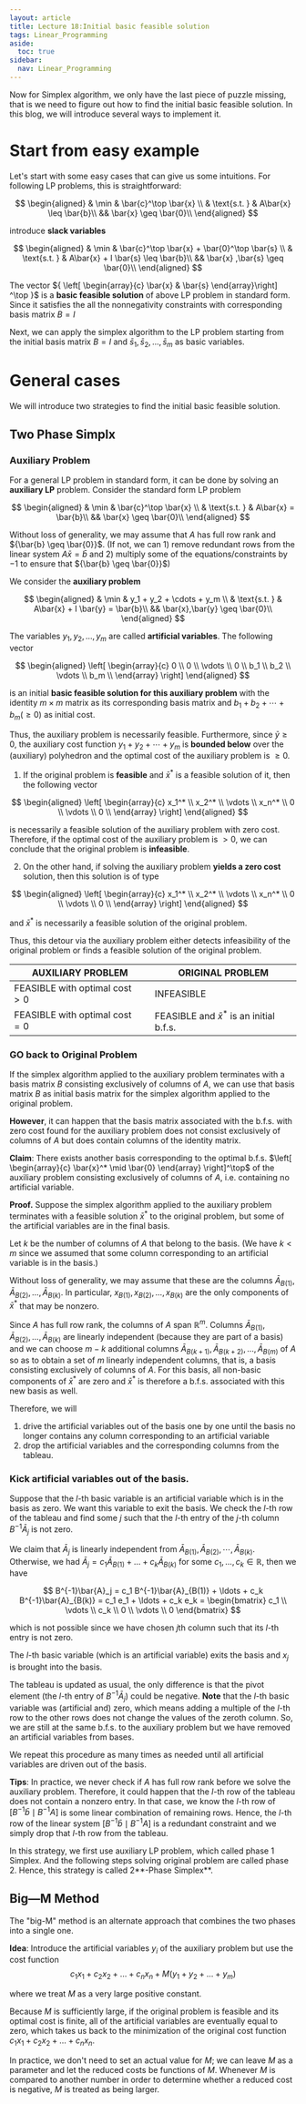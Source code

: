 ```yaml
---
layout: article
title: Lecture 18:Initial basic feasible solution
tags: Linear_Programming
aside:
  toc: true
sidebar:
  nav: Linear_Programming
---
```


Now for Simplex algorithm, we only have the last piece of puzzle missing, that is we need to figure out how to find the initial basic feasible solution. In this blog, we will introduce several ways to implement it. 

<!--more-->

# Start from easy example

Let's start with some easy cases that can give us some intuitions.  For following LP problems, this is straightforward:

$$
\begin{aligned}
& \min & \bar{c}^\top \bar{x} \\
& \text{s.t. } & A\bar{x} \leq \bar{b}\\
&& \bar{x} \geq \bar{0}\\
\end{aligned}
$$

introduce **slack variables**

$$
\begin{aligned}
& \min & \bar{c}^\top \bar{x} + \bar{0}^\top \bar{s} \\
& \text{s.t. } & A\bar{x} + I \bar{s} \leq \bar{b}\\
&& \bar{x} ,\bar{s} \geq \bar{0}\\
\end{aligned}
$$

The vector ${ \left[ \begin{array}{c} \bar{x} & \bar{s} \end{array}\right] ^\top }$ is a **basic feasible solution** of above LP problem in standard form.  Since it satisfies the all the nonnegativity constraints with corresponding basis matrix ${B = I}$

Next, we can apply the simplex algorithm to the LP problem starting from the initial basis matrix ${B = I}$ and ${\bar{s}_1, \bar{s}_2, ..., \bar{s}_m}$ as basic variables.

# General cases

We will introduce two strategies to find the initial basic feasible solution.

## Two Phase Simplx

### Auxiliary Problem

For a general LP problem in standard form, it can be done by solving an **auxiliary LP** problem. Consider the standard form LP problem

$$
\begin{aligned}
& \min & \bar{c}^\top \bar{x} \\
& \text{s.t. } & A\bar{x} = \bar{b}\\
&& \bar{x} \geq \bar{0}\\
\end{aligned}
$$

Without loss of generality, we may assume that ${A}$ has full row rank and ${\bar{b} \geq \bar{0}}$. (If not, we can 1) remove redundant rows from the linear system ${A\bar{x} = \bar{b}}$ and 2) multiply some of the equations/constraints by $-1$ to ensure that ${\bar{b} \geq \bar{0}}$)

We consider the **auxiliary problem**

$$
\begin{aligned}
& \min & y_1 + y_2 + \cdots + y_m \\
& \text{s.t. } & A\bar{x} + I \bar{y} = \bar{b}\\
&& \bar{x},\bar{y} \geq \bar{0}\\
\end{aligned}
$$

The variables $y_1, y_2, \ldots, y_m$ are called **artificial variables**. The  following vector

$$
\begin{aligned}
\left[ \begin{array}{c}
0 \\
0 \\
\vdots \\
0 \\
b_1 \\
b_2 \\
\vdots \\
b_m \\
\end{array} \right]
\end{aligned}
$$

is an initial **basic feasible solution for this auxiliary problem** with the identity $m \times m$ matrix as its corresponding basis matrix and $b_1 + b_2 + \cdots + b_m (\geq 0)$ as initial cost.

Thus, the auxiliary problem is necessarily feasible. Furthermore, since $\bar{y} \geq 0$, the auxiliary cost function $y_1 + y_2 + \cdots + y_m$ is **bounded below** over the (auxiliary) polyhedron and the optimal cost of the auxiliary problem is $\geq 0$.

1. If the original problem is **feasible** and $\bar{x}^*$ is a feasible solution of it, then the following vector

$$
\begin{aligned}
\left[ \begin{array}{c}
x_1^* \\
x_2^* \\
\vdots \\
x_n^* \\
0 \\
\vdots \\
0 \\
\end{array} \right]
\end{aligned}
$$

is necessarily a feasible solution of the auxiliary problem with zero cost. Therefore, if the optimal cost of the auxiliary problem is $> 0$, we can conclude that the original problem is **infeasible**.



2. On the other hand, if solving the auxiliary problem **yields a zero cost** solution, then this solution is of type

$$
\begin{aligned}
\left[ \begin{array}{c}
x_1^* \\
x_2^* \\
\vdots \\
x_n^* \\
0 \\
\vdots \\
0 \\
\end{array} \right]
\end{aligned}
$$

   and $\bar{x}^*$ is necessarily a feasible solution of the original problem.

Thus, this detour via the auxiliary problem either detects infeasibility of the original problem or finds a feasible solution of the original problem.

   | AUXILIARY PROBLEM                | ORIGINAL PROBLEM                              |
   | -------------------------------- | --------------------------------------------- |
   | FEASIBLE with optimal cost $> 0$ | INFEASIBLE                                    |
   | FEASIBLE with optimal cost $= 0$ | FEASIBLE and $\bar{x}^*$ is an initial b.f.s. |

### GO back to Original Problem

If the simplex algorithm applied to the auxiliary problem terminates with a basis matrix $B$ consisting exclusively of columns of $A$, we can use that basis matrix $B$ as initial basis matrix for the simplex algorithm applied to the original problem.

**However**, it can happen that the basis matrix associated with the b.f.s. with zero cost found for the auxiliary problem does not consist exclusively of columns of $A$ but does contain columns of the identity matrix.

**Claim**: There exists another basis corresponding to the optimal b.f.s. $\left[ \begin{array}{c} \bar{x}^* \mid \bar{0} \end{array} \right]^\top$ of the auxiliary problem consisting exclusively of columns of $A$, i.e. containing no artificial variable.



**Proof.**  Suppose the simplex algorithm applied to the auxiliary problem terminates with a feasible solution $\bar{x}^*$ to the original problem, but some of the artificial variables are in the final basis.

Let $k$ be the number of columns of $A$ that belong to the basis. (We have $k<m$ since we assumed that some column corresponding to an artificial variable is in the basis.)

Without loss of generality, we may assume that these are the columns $\bar{A}_{B(1)}, \bar{A}_{B(2)}, \ldots, \bar{A}_{B(k)}$. In particular, $x_{B(1)}, x_{B(2)}, \ldots, x_{B(k)}$ are the only components of $\bar{x}^*$ that may be nonzero.

Since $A$ has full row rank, the columns of $A$ span $\mathbb{R}^m$. Columns $\bar{A}_{B(1)}, \bar{A}_{B(2)}, \ldots, \bar{A}_{B(k)}$ are linearly independent (because they are part of a basis) and we can choose $m-k$ additional columns $\bar{A}_{B(k+1)}, \bar{A}_{B(k+2)}, \ldots, \bar{A}_{B(m)}$ of $A$ so as to obtain a set of $m$ linearly independent columns, that is, a basis consisting exclusively of columns of $A$. For this basis, all non-basic components of $\bar{x}^*$ are zero and $\bar{x}^*$ is therefore a b.f.s. associated with this new basis as well.

Therefore, we will

1. drive the artificial variables out of the basis one by one until the basis no longer contains any column corresponding to an artificial variable
2. drop the artificial variables and the corresponding columns from the tableau.

### Kick artificial variables out of the basis.

Suppose that the $l$-th basic variable is an artificial variable which is in the basis as zero. We want this variable to exit the basis. We check the $l$-th row of the tableau and find some $j$ such that the $l$-th entry of the $j$-th column $B^{-1}\bar{A}_j$ is not zero.

We claim that $\bar{A}_j$ is linearly independent from $\bar{A}_{B(1)}, \bar{A}_{B(2)}, \cdots, \bar{A}_{B(k)}$. Otherwise, we had $\bar{A}_j = c_1 \bar{A}_{B(1)} + \ldots + c_k \bar{A}_{B(k)}$ for some $c_1, \ldots, c_k \in \mathbb{R}$, then we have

$$
B^{-1}\bar{A}_j = c_1 B^{-1}\bar{A}_{B(1)} + \ldots + c_k B^{-1}\bar{A}_{B(k)} = c_1 e_1 + \ldots + c_k e_k = \begin{bmatrix} c_1 \\ \vdots \\ c_k \\ 0 \\ \vdots \\ 0 \end{bmatrix}
$$

which is not possible since we have chosen $j$th column such that its $l$-th entry is not zero. 

The $l$-th basic variable (which is an artificial variable) exits the basis and $x_j$ is brought into the basis.



The tableau is updated as usual, the only difference is that the pivot element (the $l$-th entry of $B^{-1}\bar{A}_j$) could be negative. **Note** that the $l$-th basic variable was (artificial and) zero, which means adding a multiple of the $l$-th row to the other rows does not change the values of the zeroth column. So, we are still at the same b.f.s. to the auxiliary problem but we have removed an artificial variables from bases.

We repeat this procedure as many times as needed until all artificial variables are driven out of the basis.

**Tips**: In practice, we never check if $A$ has full row rank before we solve the auxiliary problem. Therefore, it could happen that the $l$-th row of the tableau does not contain a nonzero entry. In that case, we know the $l$-th row of $[B^{-1}\bar{b} \mid B^{-1}A]$ is some linear combination of remaining rows. Hence, the $l$-th row of the linear system $\left[ B^{-1}\bar{b} \mid B^{-1}A \right]$ is a redundant constraint and we simply drop that $l$-th row from the tableau.



In this strategy, we first use auxiliary LP problem, which called phase 1 Simplex. And the following steps solving original problem are called phase 2. Hence, this strategy is called 2**-Phase Simplex**.

 ## Big—M Method

The "big-M" method is an alternate approach that combines the two phases into a single one.



**Idea**: Introduce the artificial variables $y_i$ of the auxiliary problem but use the cost function
$$
c_1x_1 + c_2x_2 + \ldots + c_nx_n + M(y_1 + y_2 + \ldots + y_m)
$$

where we treat $M$ as a very large positive constant.

Because $M$ is sufficiently large, if the original problem is feasible and its optimal cost is finite, all of the artificial variables are eventually equal to zero, which takes us back to the minimization of the original cost function $c_1x_1 + c_2x_2 + \ldots + c_nx_n$.

In practice, we don't need to set an actual value for $M$; we can leave $M$ as a parameter and let the reduced costs be functions of $M$. Whenever $M$ is compared to another number in order to determine whether a reduced cost is negative, $M$ is treated as being larger.